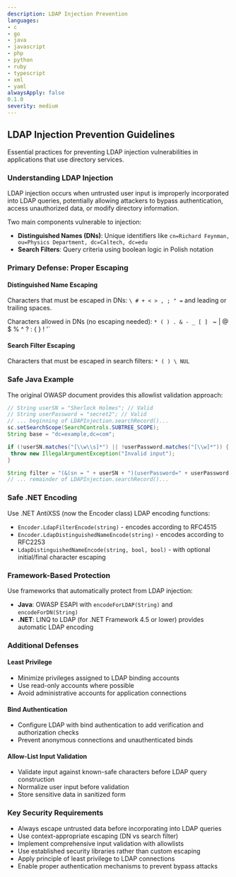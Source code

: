 ```yaml
---
description: LDAP Injection Prevention
languages:
- c
- go
- java
- javascript
- php
- python
- ruby
- typescript
- xml
- yaml
alwaysApply: false
0.1.0
severity: medium
---
```


## LDAP Injection Prevention Guidelines

Essential practices for preventing LDAP injection vulnerabilities in applications that use directory services.

### Understanding LDAP Injection

LDAP injection occurs when untrusted user input is improperly incorporated into LDAP queries, potentially allowing attackers to bypass authentication, access unauthorized data, or modify directory information.

Two main components vulnerable to injection:
- **Distinguished Names (DNs)**: Unique identifiers like `cn=Richard Feynman, ou=Physics Department, dc=Caltech, dc=edu`
- **Search Filters**: Query criteria using boolean logic in Polish notation

### Primary Defense: Proper Escaping

#### Distinguished Name Escaping

Characters that must be escaped in DNs: `\ # + < > , ; " =` and leading or trailing spaces.

Characters allowed in DNs (no escaping needed): `* ( ) . & - _ [ ] ` ~ | @ $ % ^ ? : { } ! '`

#### Search Filter Escaping

Characters that must be escaped in search filters: `* ( ) \ NUL`

### Safe Java Example

The original OWASP document provides this allowlist validation approach:

```java
// String userSN = "Sherlock Holmes"; // Valid
// String userPassword = "secret2"; // Valid
// ... beginning of LDAPInjection.searchRecord()...
sc.setSearchScope(SearchControls.SUBTREE_SCOPE);
String base = "dc=example,dc=com";

if (!userSN.matches("[\\w\\s]*") || !userPassword.matches("[\\w]*")) {
 throw new IllegalArgumentException("Invalid input");
}

String filter = "(&(sn = " + userSN + ")(userPassword=" + userPassword + "))";
// ... remainder of LDAPInjection.searchRecord()... 
```

### Safe .NET Encoding

Use .NET AntiXSS (now the Encoder class) LDAP encoding functions:
- `Encoder.LdapFilterEncode(string)` - encodes according to RFC4515
- `Encoder.LdapDistinguishedNameEncode(string)` - encodes according to RFC2253
- `LdapDistinguishedNameEncode(string, bool, bool)` - with optional initial/final character escaping

### Framework-Based Protection

Use frameworks that automatically protect from LDAP injection:
- **Java**: OWASP ESAPI with `encodeForLDAP(String)` and `encodeForDN(String)`
- **.NET**: LINQ to LDAP (for .NET Framework 4.5 or lower) provides automatic LDAP encoding

### Additional Defenses

#### Least Privilege
- Minimize privileges assigned to LDAP binding accounts
- Use read-only accounts where possible
- Avoid administrative accounts for application connections

#### Bind Authentication
- Configure LDAP with bind authentication to add verification and authorization checks
- Prevent anonymous connections and unauthenticated binds

#### Allow-List Input Validation
- Validate input against known-safe characters before LDAP query construction
- Normalize user input before validation
- Store sensitive data in sanitized form

### Key Security Requirements

- Always escape untrusted data before incorporating into LDAP queries
- Use context-appropriate escaping (DN vs search filter)
- Implement comprehensive input validation with allowlists
- Use established security libraries rather than custom escaping
- Apply principle of least privilege to LDAP connections
- Enable proper authentication mechanisms to prevent bypass attacks